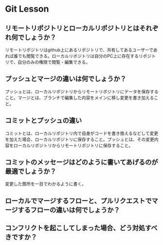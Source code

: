 # Git Lesson

## リモートリポジトリとローカルリポジトリとはそれぞれ何でしょうか？
リモートリポジトリはgithub上にあるリポジトリで、共有してあるユーザーであれば誰でも閲覧できる。ローカルリポジトリは自分のPC上に存在するリポジトリで、自分のみの権限で閲覧・編集できる。


## プッシュとマージの違いは何でしょうか？
プッシュとは、ローカルリポジトリからリモートリポジトリにデータを保存すること。マージとは、ブランチで編集した内容をメインに移し変更を書き加えること。


## コミットとプッシュの違い
コミットとは、ローカルリポジトリ内で自身がコードを書き換えるなどして変更を加えた場合、ローカルリポジトリに保存すること。プッシュとは、その変更内容をローカルリポジトリからリモートリポジトリに保存すること。


## コミットのメッセージはどのように書いてあげるのが最適でしょうか？
変更した箇所を一目でわかるように書く。


## ローカルでマージするフローと、プルリクエストでマージするフローの違いは何でしょうか？



## コンフリクトを起こしてしまった場合、どう対処すべきですか？
